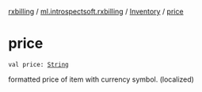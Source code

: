 [rxbilling](../../index.md) / [ml.introspectsoft.rxbilling](../index.md) / [Inventory](index.md) / [price](./price.md)

# price

`val price: `[`String`](https://kotlinlang.org/api/latest/jvm/stdlib/kotlin/-string/index.html)

formatted price of item with currency symbol. (localized)

